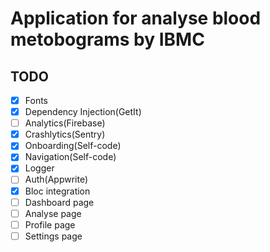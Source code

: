 # Application for analyse blood metobograms by IBMC

## TODO

- [X] Fonts
- [X] Dependency Injection(GetIt)
- [ ] Analytics(Firebase)
- [X] Crashlytics(Sentry)
- [X] Onboarding(Self-code)
- [X] Navigation(Self-code)
- [X] Logger
- [ ] Auth(Appwrite)
- [X] Bloc integration
- [ ] Dashboard page
- [ ] Analyse page
- [ ] Profile page
- [ ] Settings page
